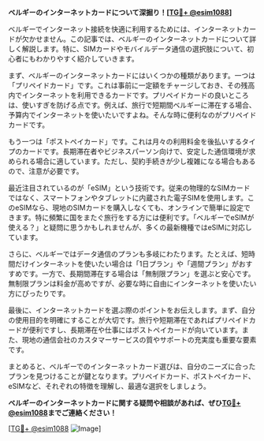 **ベルギーのインターネットカードについて深掘り！[[TG💪+ @esim1088](https://t.me/s/esim1088)]**

ベルギーでインターネット接続を快適に利用するためには、インターネットカードが欠かせません。この記事では、ベルギーのインターネットカードについて詳しく解説します。特に、SIMカードやモバイルデータ通信の選択肢について、初心者にもわかりやすく紹介していきます。

まず、ベルギーのインターネットカードにはいくつかの種類があります。一つは「プリペイドカード」です。これは事前に一定額をチャージしておき、その残高内でインターネットを利用できるカードです。プリペイドカードの良いところは、使いすぎを防げる点です。例えば、旅行で短期間ベルギーに滞在する場合、予算内でインターネットを使いたいですよね。そんな時に便利なのがプリペイドカードです。

もう一つは「ポストペイカード」です。これは月々の利用料金を後払いするタイプのカードです。長期滞在者やビジネスパーソン向けで、安定した通信環境が求められる場合に適しています。ただし、契約手続きが少し複雑になる場合もあるので、注意が必要です。

最近注目されているのが「eSIM」という技術です。従来の物理的なSIMカードではなく、スマートフォンやタブレットに内蔵された電子SIMを使用します。このeSIMなら、現地のSIMカードを購入しなくても、オンラインで簡単に設定できます。特に頻繁に国をまたぐ旅行をする方には便利です。「ベルギーでeSIMが使える？」と疑問に思うかもしれませんが、多くの最新機種ではeSIMに対応しています。

さらに、ベルギーではデータ通信のプランも多岐にわたります。たとえば、短時間だけインターネットを使いたい場合は「1日プラン」や「週間プラン」がおすすめです。一方で、長期間滞在する場合は「無制限プラン」を選ぶと安心です。無制限プランは料金が高めですが、必要な時に自由にインターネットを使いたい方にぴったりです。

最後に、インターネットカードを選ぶ際のポイントをお伝えします。まず、自分の使用目的を明確にすることが大切です。旅行や短期滞在であればプリペイドカードが便利ですし、長期滞在や仕事にはポストペイカードが向いています。また、現地の通信会社のカスタマーサービスの質やサポートの充実度も重要な要素です。

まとめると、ベルギーでのインターネットカード選びは、自分のニーズに合ったプランを見つけることが鍵となります。プリペイドカード、ポストペイカード、eSIMなど、それぞれの特徴を理解し、最適な選択をしましょう。

**ベルギーのインターネットカードに関する疑問や相談があれば、ぜひ[TG💪+ @esim1088](https://t.me/s/esim1088)までご連絡ください！**

[[TG💪+ @esim1088](https://t.me/s/esim1088) ![Image](https://i.postimg.cc/Y0z9fWf4/image.png)]